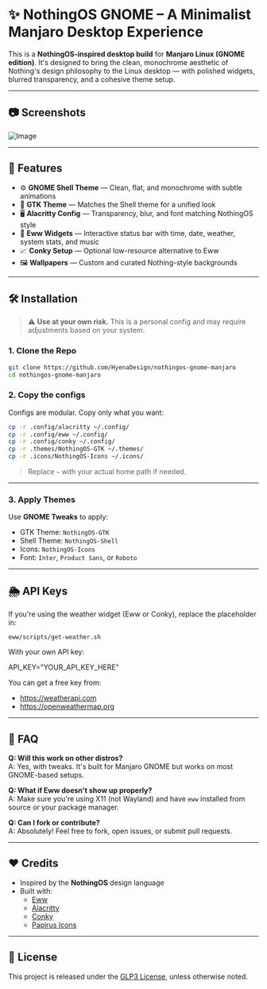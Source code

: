 # ✨ NothingOS GNOME – A Minimalist Manjaro Desktop Experience

This is a **NothingOS-inspired desktop build** for **Manjaro Linux (GNOME edition)**. It's designed to bring the clean, monochrome aesthetic of Nothing's design philosophy to the Linux desktop — with polished widgets, blurred transparency, and a cohesive theme setup.

---

## 📷 Screenshots

![Image](https://github.com/user-attachments/assets/e5b12125-3ab4-4e47-b541-66a3e3929132)

---

## 🚀 Features

- ⚙️ **GNOME Shell Theme** — Clean, flat, and monochrome with subtle animations  
- 🎨 **GTK Theme** — Matches the Shell theme for a unified look  
- 🖥 **Alacritty Config** — Transparency, blur, and font matching NothingOS style  
- 🧱 **Eww Widgets** — Interactive status bar with time, date, weather, system stats, and music  
- 📈 **Conky Setup** — Optional low-resource alternative to Eww    
- 🖼 **Wallpapers** — Custom and curated Nothing-style backgrounds  

---

## 🛠 Installation

> ⚠️ **Use at your own risk.** This is a personal config and may require adjustments based on your system.

### 1. Clone the Repo

```bash
git clone https://github.com/HyenaDesign/nothingos-gnome-manjaro
cd nothingos-gnome-manjaro
```
### 2. Copy the configs

Configs are modular. Copy only what you want:

```bash
cp -r .config/alacritty ~/.config/
cp -r .config/eww ~/.config/
cp -r .config/conky ~/.config/
cp -r .themes/NothingOS-GTK ~/.themes/
cp -r .icons/NothingOS-Icons ~/.icons/
```
> Replace `~` with your actual home path if needed.
---

### 3. Apply Themes

Use **GNOME Tweaks** to apply:

- GTK Theme: `NothingOS-GTK`  
- Shell Theme: `NothingOS-Shell`  
- Icons: `NothingOS-Icons`  
- Font: `Inter`, `Product Sans`, or `Roboto`  

---

## 🌦 API Keys

If you're using the weather widget (Eww or Conky), replace the placeholder in:

`eww/scripts/get-weather.sh`

With your own API key:

API_KEY="YOUR_API_KEY_HERE"


You can get a free key from:
- https://weatherapi.com  
- https://openweathermap.org  

---

## 🙋 FAQ

**Q: Will this work on other distros?**  
A: Yes, with tweaks. It's built for Manjaro GNOME but works on most GNOME-based setups.

**Q: What if Eww doesn't show up properly?**  
A: Make sure you're using X11 (not Wayland) and have `eww` installed from source or your package manager.

**Q: Can I fork or contribute?**  
A: Absolutely! Feel free to fork, open issues, or submit pull requests.

---

## ❤️ Credits

- Inspired by the **NothingOS** design language  
- Built with:  
  - [Eww](https://github.com/elkowar/eww)  
  - [Alacritty](https://github.com/alacritty/alacritty)  
  - [Conky](https://github.com/brndnmtthws/conky)  
  - [Papirus Icons](https://github.com/PapirusDevelopmentTeam)  

---

## 📢 License

This project is released under the [GLP3 License](LICENSE), unless otherwise noted.
